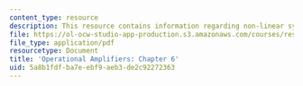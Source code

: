 ```yaml
---
content_type: resource
description: This resource contains information regarding non-linear systems.
file: https://ol-ocw-studio-app-production.s3.amazonaws.com/courses/res-6-010-electronic-feedback-systems-spring-2013/5a8b1fdfba7eebf9aeb3de2c92272363_MITRES_6-010S13_chap06.pdf
file_type: application/pdf
resourcetype: Document
title: 'Operational Amplifiers: Chapter 6'
uid: 5a8b1fdf-ba7e-ebf9-aeb3-de2c92272363
---
```


